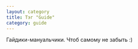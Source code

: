 ```yaml
---
layout: category
title: Тэг "Guide"
category: guide
---
```

Гайдики-мануальчики. Чтоб самому не забыть :)